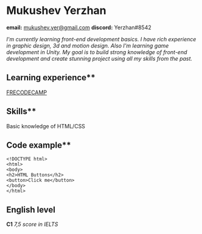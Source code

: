 # Mukushev Yerzhan

**email:** mukushev.yer@gmail.com 
**discord:** Yerzhan#8542

*I'm currently learning front-end development basics. I have rich experience in graphic design, 3d and motion design. Also I'm learning game development in Unity. My goal is to build strong knowledge of front-end development and create stunning project using all my skills from the past.*

## Learning experience**
[FRECODECAMP](https://freecodecamp.org)

## Skills**

Basic knowledge of HTML/CSS

## Code example** 

```
<!DOCTYPE html>
<html>
<body>
<h2>HTML Buttons</h2>
<button>Click me</button>
</body>
</html>
```


## English level  

**C1** *7,5 score in IELTS*